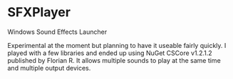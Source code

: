 # SFXPlayer
Windows Sound Effects Launcher

Experimental at the moment but planning to have it useable fairly quickly. I 
played with a few libraries and ended up using NuGet CSCore v1.2.1.2 published 
by Florian R. It allows multiple sounds to play at the same time and multiple 
output devices.

